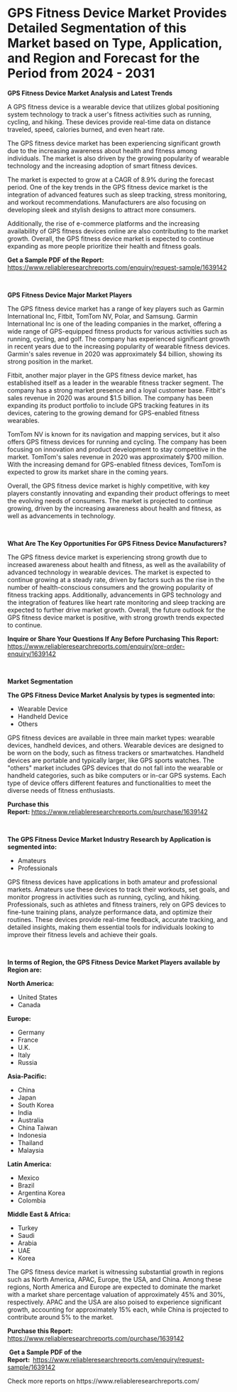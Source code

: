 <p><h1>GPS Fitness Device Market Provides Detailed Segmentation of this Market based on Type, Application, and Region and Forecast for the Period from 2024 - 2031</h1></p><p><strong>GPS Fitness Device Market Analysis and Latest Trends</strong></p>
<p><p>A GPS fitness device is a wearable device that utilizes global positioning system technology to track a user's fitness activities such as running, cycling, and hiking. These devices provide real-time data on distance traveled, speed, calories burned, and even heart rate.</p><p>The GPS fitness device market has been experiencing significant growth due to the increasing awareness about health and fitness among individuals. The market is also driven by the growing popularity of wearable technology and the increasing adoption of smart fitness devices.</p><p>The market is expected to grow at a CAGR of 8.9% during the forecast period. One of the key trends in the GPS fitness device market is the integration of advanced features such as sleep tracking, stress monitoring, and workout recommendations. Manufacturers are also focusing on developing sleek and stylish designs to attract more consumers.</p><p>Additionally, the rise of e-commerce platforms and the increasing availability of GPS fitness devices online are also contributing to the market growth. Overall, the GPS fitness device market is expected to continue expanding as more people prioritize their health and fitness goals.</p></p>
<p><strong>Get a Sample PDF of the Report:&nbsp;</strong> <a href="https://www.reliableresearchreports.com/enquiry/request-sample/1639142">https://www.reliableresearchreports.com/enquiry/request-sample/1639142</a></p>
<p>&nbsp;</p>
<p><strong>GPS Fitness Device Major Market Players</strong></p>
<p><p>The GPS fitness device market has a range of key players such as Garmin International Inc, Fitbit, TomTom NV, Polar, and Samsung. Garmin International Inc is one of the leading companies in the market, offering a wide range of GPS-equipped fitness products for various activities such as running, cycling, and golf. The company has experienced significant growth in recent years due to the increasing popularity of wearable fitness devices. Garmin's sales revenue in 2020 was approximately $4 billion, showing its strong position in the market.</p><p>Fitbit, another major player in the GPS fitness device market, has established itself as a leader in the wearable fitness tracker segment. The company has a strong market presence and a loyal customer base. Fitbit's sales revenue in 2020 was around $1.5 billion. The company has been expanding its product portfolio to include GPS tracking features in its devices, catering to the growing demand for GPS-enabled fitness wearables.</p><p>TomTom NV is known for its navigation and mapping services, but it also offers GPS fitness devices for running and cycling. The company has been focusing on innovation and product development to stay competitive in the market. TomTom's sales revenue in 2020 was approximately $700 million. With the increasing demand for GPS-enabled fitness devices, TomTom is expected to grow its market share in the coming years.</p><p>Overall, the GPS fitness device market is highly competitive, with key players constantly innovating and expanding their product offerings to meet the evolving needs of consumers. The market is projected to continue growing, driven by the increasing awareness about health and fitness, as well as advancements in technology.</p></p>
<p>&nbsp;</p>
<p><strong>What Are The Key Opportunities For GPS Fitness Device Manufacturers?</strong></p>
<p><p>The GPS fitness device market is experiencing strong growth due to increased awareness about health and fitness, as well as the availability of advanced technology in wearable devices. The market is expected to continue growing at a steady rate, driven by factors such as the rise in the number of health-conscious consumers and the growing popularity of fitness tracking apps. Additionally, advancements in GPS technology and the integration of features like heart rate monitoring and sleep tracking are expected to further drive market growth. Overall, the future outlook for the GPS fitness device market is positive, with strong growth trends expected to continue.</p></p>
<p><strong>Inquire or Share Your Questions If Any Before Purchasing This Report:</strong> <a href="https://www.reliableresearchreports.com/enquiry/pre-order-enquiry/1639142">https://www.reliableresearchreports.com/enquiry/pre-order-enquiry/1639142</a></p>
<p>&nbsp;</p>
<p><strong>Market Segmentation</strong></p>
<p><strong>The GPS Fitness Device Market Analysis by types is segmented into:</strong></p>
<p><ul><li>Wearable Device</li><li>Handheld Device</li><li>Others</li></ul></p>
<p><p>GPS fitness devices are available in three main market types: wearable devices, handheld devices, and others. Wearable devices are designed to be worn on the body, such as fitness trackers or smartwatches. Handheld devices are portable and typically larger, like GPS sports watches. The "others" market includes GPS devices that do not fall into the wearable or handheld categories, such as bike computers or in-car GPS systems. Each type of device offers different features and functionalities to meet the diverse needs of fitness enthusiasts.</p></p>
<p><strong>Purchase this Report:&nbsp;</strong><a href="https://www.reliableresearchreports.com/purchase/1639142">https://www.reliableresearchreports.com/purchase/1639142</a></p>
<p>&nbsp;</p>
<p><strong>The GPS Fitness Device Market Industry Research by Application is segmented into:</strong></p>
<p><ul><li>Amateurs</li><li>Professionals</li></ul></p>
<p><p>GPS fitness devices have applications in both amateur and professional markets. Amateurs use these devices to track their workouts, set goals, and monitor progress in activities such as running, cycling, and hiking. Professionals, such as athletes and fitness trainers, rely on GPS devices to fine-tune training plans, analyze performance data, and optimize their routines. These devices provide real-time feedback, accurate tracking, and detailed insights, making them essential tools for individuals looking to improve their fitness levels and achieve their goals.</p></p>
<p>&nbsp;</p>
<p><strong>In terms of Region, the GPS Fitness Device Market Players available by Region are:</strong></p>
<p>
    <p> <strong> North America: </strong>
        <ul>
            <li>United States</li>
            <li>Canada</li>
        </ul>
        </p> 
    <p> <strong> Europe: </strong>
        <ul>
            <li>Germany</li>
            <li>France</li>
            <li>U.K.</li>
            <li>Italy</li>
            <li>Russia</li>
        </ul>
        </p> 
    <p> <strong> Asia-Pacific: </strong>
        <ul>
            <li>China</li>
            <li>Japan</li>
            <li>South Korea</li>
            <li>India</li>
            <li>Australia</li>
            <li>China Taiwan</li>
            <li>Indonesia</li>
            <li>Thailand</li>
            <li>Malaysia</li>
        </ul>
        </p> 
    <p> <strong> Latin America: </strong>
        <ul>
            <li>Mexico</li>
            <li>Brazil</li>
            <li>Argentina Korea</li>
            <li>Colombia</li>
        </ul>
        </p> 
    <p> <strong> Middle East & Africa: </strong>
        <ul>
            <li>Turkey</li>
            <li>Saudi</li>
            <li>Arabia</li>
            <li>UAE</li>
            <li>Korea</li>
        </ul>
    </p>
    </p>
<p><p>The GPS fitness device market is witnessing substantial growth in regions such as North America, APAC, Europe, the USA, and China. Among these regions, North America and Europe are expected to dominate the market with a market share percentage valuation of approximately 45% and 30%, respectively. APAC and the USA are also poised to experience significant growth, accounting for approximately 15% each, while China is projected to contribute around 5% to the market.</p></p>
<p><strong>Purchase this Report: </strong><a href="https://www.reliableresearchreports.com/purchase/1639142">https://www.reliableresearchreports.com/purchase/1639142</a></p>
<p>&nbsp;<strong>Get a Sample PDF of the Report:&nbsp;&nbsp;</strong><a href="https://www.reliableresearchreports.com/enquiry/request-sample/1639142">https://www.reliableresearchreports.com/enquiry/request-sample/1639142</a></p>
<p><strong></strong></p>
<p>Check more reports on https://www.reliableresearchreports.com/</p>